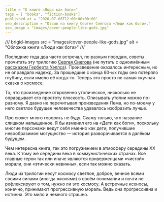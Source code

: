```yaml
---
title = "О книге «Люди как боги»"
tags = [ "books", "fiction-books"]
published_at = "2020-07-06T12:00:00+00:00"
seo_description = "Отзыв на книгу Сергея Снегова «Люди как боги»."
seo_image = "images/cover-people-like-gods.jpg"
---
```


/// brigid-images
src = "images/cover-people-like-gods.jpg"
alt = "Обложка книги «Люди как боги»"
///

Последние года два часто встречал, по разным поводам, советы прочитать эту трилогию [Сергея Снегова](https://ru.wikipedia.org/wiki/%D0%A1%D0%BD%D0%B5%D0%B3%D0%BE%D0%B2,_%D0%A1%D0%B5%D1%80%D0%B3%D0%B5%D0%B9_%D0%90%D0%BB%D0%B5%D0%BA%D1%81%D0%B0%D0%BD%D0%B4%D1%80%D0%BE%D0%B2%D0%B8%D1%87) (не путать с одноимённым [рассказом Герберта Уэллса](https://ru.wikipedia.org/wiki/%D0%9B%D1%8E%D0%B4%D0%B8_%D0%BA%D0%B0%D0%BA_%D0%B1%D0%BE%D0%B3%D0%B8_(%D1%80%D0%BE%D0%BC%D0%B0%D0%BD_%D0%A3%D1%8D%D0%BB%D0%BB%D1%81%D0%B0))). Произведение оказалось интересным, но не оправдало надежд. За прошедшие с конца 60-ых годы оно потеряло глубину, если имело её когда-то. Теперь это просто не самая скучная сказка о космосе.

То, что произведение откровенно утопическое, нисколько не оправдывает его простоту плоскость. Описывать утопии можно по-разному. Я давно не перечитывал произведения Лема, но по-моему у него светлое будущее человечества удавалось изобразить лучше.

<!-- more -->

Про сюжет много говорить не буду. Скажу только, что название слишком напыщенное. Я бы изменил его на «Дети как боги», поскольку многие персонажи ведут себя именно как дети, получившие невообразимое могущество — история разворачивается в далёком будущем.

Чем интересна книга, так это погружением в атмосферу середины XX века. К тому же середины века в коммунистических странах. Все главные герои так или иначе являются приверженцами «чистой» морали, они «этически невинны», если так можно сказать.

Люди из трилогии несут космосу светлое, доброе, вечное всеми своими силами (иногда жизнями) в своём понимании и почти не рефлексируют о том, нужно ли это космосу. А встречные ксеносы, конечно, принимают прогрессивную мораль. Ведь она прогрессивна и истинна. Это мило и немного страшно.
